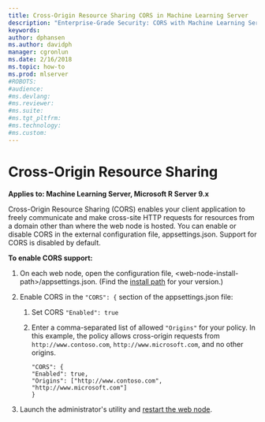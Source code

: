 ```yaml
---
title: Cross-Origin Resource Sharing CORS in Machine Learning Server 
description: "Enterprise-Grade Security: CORS with Machine Learning Server"
keywords: 
author: dphansen
ms.author: davidph
manager: cgronlun
ms.date: 2/16/2018
ms.topic: how-to
ms.prod: mlserver
#ROBOTS: 
#audience: 
#ms.devlang: 
#ms.reviewer: 
#ms.suite: 
#ms.tgt_pltfrm: 
#ms.technology: 
#ms.custom: 
---
```


# Cross-Origin Resource Sharing 

**Applies to:  Machine Learning Server, Microsoft R Server 9.x**

Cross-Origin Resource Sharing (CORS) enables your client application to freely communicate and make cross-site HTTP requests for resources from a domain other than where the web node is hosted. You can enable or disable CORS in the external configuration file, appsettings.json. Support for CORS is disabled by default.  

**To enable CORS support:**

1. On each web node, open the configuration file, \<web-node-install-path>/appsettings.json. (Find the [install path](../operationalize/configure-find-admin-configuration-file.md) for your version.)

2. Enable CORS in the `"CORS": {` section of the  appsettings.json file:
   1. Set CORS `"Enabled": true`

   2. Enter a comma-separated list of allowed `"Origins"` for your policy.  In this example, the policy allows cross-origin requests from `http://www.contoso.com`, `http://www.microsoft.com`, and no other origins.
      ```
      "CORS": {
      "Enabled": true,
      "Origins": ["http://www.contoso.com", "http://www.microsoft.com"]
      }
      ```

3. Launch the administrator's utility and [restart the web node](configure-admin-cli-stop-start.md).
